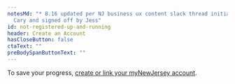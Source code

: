 ```yaml
---
notesMd: "* 8.16 updated per NJ business ux content slack thread initiated by
  Cary and signed off by Jess"
id: not-registered-up-and-running
header: Create an Account
hasCloseButton: false
ctaText: ""
preBodySpanButtonText: ""
---
```

To save your progress, [create or link your myNewJersey account](/account-setup).
